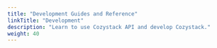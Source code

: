 ```yaml
---
title: "Development Guides and Reference"
linkTitle: "Development"
description: "Learn to use Cozystack API and develop Cozystack."
weight: 40
---
```

